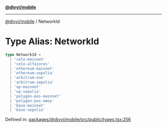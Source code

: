 [**@divvi/mobile**](../README.md)

---

[@divvi/mobile](../README.md) / NetworkId

# Type Alias: NetworkId

```ts
type NetworkId =
  | 'celo-mainnet'
  | 'celo-alfajores'
  | 'ethereum-mainnet'
  | 'ethereum-sepolia'
  | 'arbitrum-one'
  | 'arbitrum-sepolia'
  | 'op-mainnet'
  | 'op-sepolia'
  | 'polygon-pos-mainnet'
  | 'polygon-pos-amoy'
  | 'base-mainnet'
  | 'base-sepolia'
```

Defined in: [packages/@divvi/mobile/src/public/types.tsx:256](https://github.com/divvi-xyz/divvi-mobile/blob/main/packages/@divvi/mobile/src/public/types.tsx#L256)

